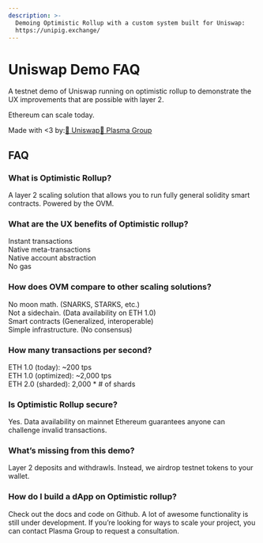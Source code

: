```yaml
---
description: >-
  Demoing Optimistic Rollup with a custom system built for Uniswap:
  https://unipig.exchange/
---
```


# Uniswap Demo FAQ

A testnet demo of Uniswap running on optimistic rollup to demonstrate the UX improvements that are possible with layer 2.

Ethereum can scale today.

Made with &lt;3 by:[🦄 Uniswap](https://uniswap.io)[🐷 Plasma Group](https://plasma.group) 

## FAQ

### What is Optimistic Rollup?

A layer 2 scaling solution that allows you to run fully general solidity smart contracts. Powered by the OVM.

### What are the UX benefits of Optimistic rollup?

Instant transactions  
Native meta-transactions  
Native account abstraction  
No gas

### How does OVM compare to other scaling solutions?

No moon math. \(SNARKS, STARKS, etc.\)  
Not a sidechain. \(Data availability on ETH 1.0\)  
Smart contracts \(Generalized, interoperable\)  
Simple infrastructure. \(No consensus\)

### How many transactions per second?

ETH 1.0 \(today\): ~200 tps  
ETH 1.0 \(optimized\): ~2,000 tps  
ETH 2.0 \(sharded\): 2,000 \* \# of shards

### Is Optimistic Rollup secure?

Yes. Data availability on mainnet Ethereum guarantees anyone can challenge invalid transactions.

### What’s missing from this demo?

Layer 2 deposits and withdrawls. Instead, we airdrop testnet tokens to your wallet.

### How do I build a dApp on Optimistic rollup?

Check out the docs and code on Github. A lot of awesome functionality is still under development. If you’re looking for ways to scale your project, you can contact Plasma Group to request a consultation.

